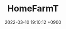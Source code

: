 ---
layout: project
title:  "HomeFarmT"
date:   2022-03-10 19:10:12 +0900
categories: Project
overview: "overview"
---